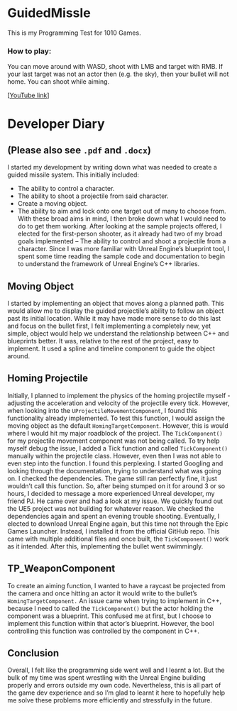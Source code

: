 # GuidedMissle
This is my Programming Test for 1010 Games.

### How to play:
You can move around with WASD, shoot with LMB and target with RMB. If your last target was not an actor then (e.g. the sky), then your bullet will not home. You can shoot while aiming.

[[YouTube link](https://www.youtube.com/watch?v=Z-9G4J0BIBk)]

# Developer Diary
## (Please also see `.pdf` and `.docx`)

I started my development by writing down what was needed to create a guided missile system. This initially included:
-	The ability to control a character.
-	The ability to shoot a projectile from said character.
-	Create a moving object.
-	The ability to aim and lock onto one target out of many to choose from.
With these broad aims in mind, I then broke down what I would need to do to get them working. After looking at the sample projects offered, I elected for the first-person shooter, as it already had two of my broad goals implemented – The ability to control and shoot a projectile from a character.
Since I was more familiar with Unreal Engine’s blueprint tool, I spent some time reading the sample code and documentation to begin to understand the framework of Unreal Engine’s C++ libraries.

## Moving Object
I started by implementing an object that moves along a planned path. This would allow me to display the guided projectile’s ability to follow an object past its initial location.  While it may have made more sense to do this last and focus on the bullet first, I felt implementing a completely new, yet simple, object would help we understand the relationship between C++ and blueprints better. 
It was, relative to the rest of the project, easy to implement. It used a spline and timeline component to guide the object around.

## Homing Projectile
Initially, I planned to implement the physics of the homing projectile myself - adjusting the acceleration and velocity of the projectile every tick. However, when looking into the `UProjectileMovementComponent`, I found this functionality already implemented. To test this function, I would assign the moving object as the default `HomingTargetComponent`. 
However, this is would where I would hit my major roadblock of the project. The `TickComponent()` for my projectile movement component was not being called. To try help myself debug the issue, I added a Tick function and called `TickComponent()` manually within the projectile class. However, even then I was not able to even step into the function. I found this perplexing. I started Googling and looking through the documentation, trying to understand what was going on. I checked the dependencies. The game still ran perfectly fine, it just wouldn’t call this function.
So, after being stumped on it for around 3 or so hours, I decided to message a more experienced Unreal developer, my friend PJ. He came over and had a look at my issue. We quickly found out the UE5 project was not building for whatever reason. We checked the dependencies again and spent an evening trouble shooting. 
Eventually, I elected to download Unreal Engine again, but this time not through the Epic Games Launcher. Instead, I installed it from the official GitHub repo. This came with multiple additional files and once built, the `TickComponent()` work as it intended. After this, implementing the bullet went swimmingly.

## TP_WeaponComponent
To create an aiming function, I wanted to have a raycast be projected from the camera and once hitting an actor it would write to the bullet’s `HomingTargetComponent.` An issue came when trying to implement in C++, because I need to called the `TickComponent()` but the actor holding the component was a blueprint. This confused me at first, but I choose to implement this function within that actor’s blueprint. However, the bool controlling this function was controlled by the component in C++.

## Conclusion
Overall, I felt like the programming side went well and I learnt a lot. But the bulk of my time was spent wrestling with the Unreal Engine building properly and errors outside my own code. Nevertheless, this is all part of the game dev experience and so I’m glad to learnt it here to hopefully help me solve these problems more efficiently and stressfully in the future.

